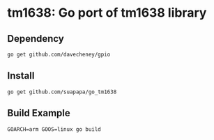 # tm1638: Go port of tm1638 library

## Dependency

    go get github.com/davecheney/gpio

## Install

    go get github.com/suapapa/go_tm1638

## Build Example

    GOARCH=arm GOOS=linux go build
